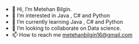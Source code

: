 - 👋 Hi, I’m Metehan Bilgin. 
- 👀 I’m interested in Java , C# and Python
- 🌱 I’m currently learning Java , C# and Python
- 💞️ I’m looking to collaborate on Data science.
- 📫 How to reach me metehanbilgin16@gmail.com


<!---
gaunex/gaunex is a ✨ special ✨ repository because its `README.md` (this file) appears on your GitHub profile.
You can click the Preview link to take a look at your changes.
--->
